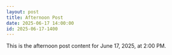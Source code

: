 ```yaml
---
layout: post
title: Afternoon Post
date: 2025-06-17 14:00:00
id: 2025-06-17-1400
---
```

This is the afternoon post content for June 17, 2025, at 2:00 PM.
